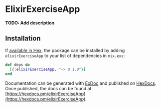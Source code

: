 # ElixirExerciseApp

**TODO: Add description**

## Installation

If [available in Hex](https://hex.pm/docs/publish), the package can be installed
by adding `elixirExerciseApp` to your list of dependencies in `mix.exs`:

```elixir
def deps do
  [{:elixirExerciseApp, "~> 0.1.0"}]
end
```

Documentation can be generated with [ExDoc](https://github.com/elixir-lang/ex_doc)
and published on [HexDocs](https://hexdocs.pm). Once published, the docs can
be found at [https://hexdocs.pm/elixirExerciseApp](https://hexdocs.pm/elixirExerciseApp).

